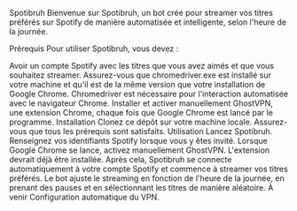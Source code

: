 Spotibruh
Bienvenue sur Spotibruh, un bot créé pour streamer vos titres préférés sur Spotify de manière automatisée et intelligente, selon l'heure de la journée.

Prérequis
Pour utiliser Spotibruh, vous devez :

Avoir un compte Spotify avec les titres que vous avez aimés et que vous souhaitez streamer.
Assurez-vous que chromedriver.exe est installé sur votre machine et qu'il est de la même version que votre installation de Google Chrome. Chromedriver est nécessaire pour l'interaction automatisée avec le navigateur Chrome.
Installer et activer manuellement GhostVPN, une extension Chrome, chaque fois que Google Chrome est lancé par le programme.
Installation
Clonez ce dépôt sur votre machine locale.
Assurez-vous que tous les prérequis sont satisfaits.
Utilisation
Lancez Spotibruh.
Renseignez vos identifiants Spotify lorsque vous y êtes invité.
Lorsque Google Chrome se lance, activez manuellement GhostVPN. L'extension devrait déjà être installée.
Après cela, Spotibruh se connecte automatiquement à votre compte Spotify et commence à streamer vos titres préférés. Le bot ajuste le streaming en fonction de l'heure de la journée, en prenant des pauses et en sélectionnant les titres de manière aléatoire.
À venir
Configuration automatique du VPN.
